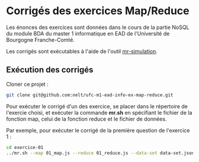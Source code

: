 # Corrigés des exercices Map/Reduce

Les énonces des exercices sont données dans le cours de la partie NoSQL du module BDA du master 1 informatique en EAD de l'Université de Bourgogne Franche-Comté.

Les corrigés sont exécutables à l'aide de l'outil [mr-simulation](https://github.com/nelt/mr-simulation). 

## Exécution des corrigés

Cloner ce projet :
```bash
git clone git@github.com:nelt/ufc-m1-ead-info-ex-map-reduce.git
```

Pour exécuter le corrigé d'un des exercice, se placer dans le répertoire de l'exercie choisi, et exécuter la commande **mr.sh** en spécifiant le fichier de la fonction map, celui de la fonction reduce et le fichier de données.

Par exemple, pour exécuter le corrigé de la première question de l'exercice 1 :

```bash
cd exercice-01
../mr.sh --map 01_map.js --reduce 01_reduce.js --data-set data-set.json
```
